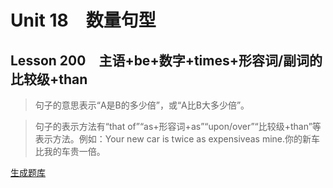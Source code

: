 ﻿ # Unit 18　数量句型
 ## Lesson 200　主语+be+数字+times+形容词/副词的比较级+than
 
> 句子的意思表示“A是B的多少倍”，或“A比B大多少倍”。

> 句子的表示方法有“that of”“as+形容词+as”“upon/over”“比较级+than”等表示方法。例如：Your new car is twice as expensiveas mine.你的新车比我的车贵一倍。


 [生成题库](./sentence/f200.json)